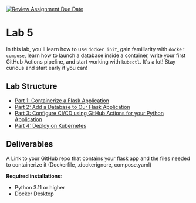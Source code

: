 [![Review Assignment Due Date](https://classroom.github.com/assets/deadline-readme-button-22041afd0340ce965d47ae6ef1cefeee28c7c493a6346c4f15d667ab976d596c.svg)](https://classroom.github.com/a/Rt3WXR5l)
# Lab 5
In this lab, you'll learn how to use `docker init`, gain familiarity with `docker compose`, learn how to launch a database inside a container, write your first GitHub Actions pipeline, and start working with `kubectl`. It's a lot! Stay curious and start early if you can!

## Lab Structure
- [Part 1: Containerize a Flask Application](Part_1_containerize_a_flask_application/README.md)
- [Part 2: Add a Database to Our Flask Application](Part_2_add_a_database_to_our_flask_application/README.md)
- [Part 3: Configure CI/CD using GitHub Actions for your Python Application](Part_3_configure_ci_cd_using_gha/README.md)
- [Part 4: Deploy on Kubernetes](Part_4_deploy_on_kubernetes/README.md)

## Deliverables
A Link to your GitHub repo that contains your flask app and the files needed to containerize it (Dockerfile, .dockerignore, compose.yaml)

**Required installations**:
- Python 3.11 or higher
- Docker Desktop